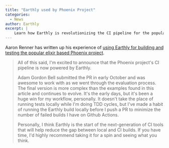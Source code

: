 ```yaml
---
title: "Earthly used by Phoenix Project"
categories:
  - News
author: Earthly
excerpt: |
    Learn how Earthly is revolutionizing the CI pipeline for the popular Phoenix project, making testing and continuous integration easier than ever. Discover how this next-generation tool is bridging the gap between local and CI builds, and why it's a game-changer for developers.
---
```

Aaron Renner has written up his experience of [using Earthly for building and testing the popular elixir based Phoenix project](https://www.phoenixframework.org/blog/improving-testing-and-continuous-integration-in-phoenix).

> All of this said, I'm excited to announce that the Phoenix project's CI pipeline is now powered by Earthly.
>
>Adam Gordon Bell submitted the PR in early October and was awesome to work with as we went through the evaluation process. The final version is more complex than the examples found in this article and continues to evolve. It's the early days, but it's been a huge win for my workflow, personally. It doesn't take the place of running tests locally while I'm doing TDD cycles, but I've made a habit of running the Earthly build locally before I push a PR to minimize the number of failed builds I have on Github Actions.
>
>Personally, I think Earthly is the start of the next-generation of CI tools that will help reduce the gap between local and CI builds. If you have time, I'd highly recommend taking it for a spin and seeing what you think.
